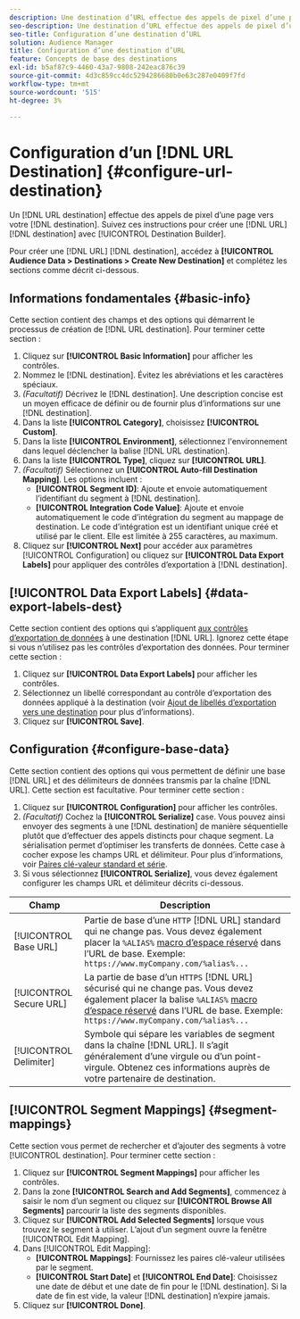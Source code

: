```yaml
---
description: Une destination d’URL effectue des appels de pixel d’une page vers votre destination. Suivez ces instructions pour créer une destination d’URL avec le créateur de destinations.
seo-description: Une destination d’URL effectue des appels de pixel d’une page vers votre destination. Suivez ces instructions pour créer une destination d’URL avec le créateur de destinations.
seo-title: Configuration d’une destination d’URL
solution: Audience Manager
title: Configuration d’une destination d’URL
feature: Concepts de base des destinations
exl-id: b5af87c9-4460-43a7-9808-242eac876c39
source-git-commit: 4d3c859cc4dc5294286680b0e63c287e0409f7fd
workflow-type: tm+mt
source-wordcount: '515'
ht-degree: 3%

---
```


# Configuration d’un [!DNL URL Destination] {#configure-url-destination}

Un [!DNL URL destination] effectue des appels de pixel d’une page vers votre [!DNL destination]. Suivez ces instructions pour créer une [!DNL URL] [!DNL destination] avec [!UICONTROL Destination Builder].

<!-- create-url-destination.xml -->

Pour créer une [!DNL URL] [!DNL destination], accédez à **[!UICONTROL Audience Data > Destinations > Create New Destination]** et complétez les sections comme décrit ci-dessous.

## Informations fondamentales {#basic-info}

Cette section contient des champs et des options qui démarrent le processus de création de [!DNL URL destination]. Pour terminer cette section :

1. Cliquez sur **[!UICONTROL Basic Information]** pour afficher les contrôles.
2. Nommez le [!DNL destination]. Évitez les abréviations et les caractères spéciaux.
3. *(Facultatif)* Décrivez le  [!DNL destination]. Une description concise est un moyen efficace de définir ou de fournir plus d’informations sur une [!DNL destination].
4. Dans la liste **[!UICONTROL Category]**, choisissez **[!UICONTROL Custom]**.
5. Dans la liste **[!UICONTROL Environment]**, sélectionnez l&#39;environnement dans lequel déclencher la balise [!DNL URL destination].
6. Dans la liste **[!UICONTROL Type]**, cliquez sur **[!UICONTROL URL]**.
7. *(Facultatif)* Sélectionnez un  **[!UICONTROL Auto-fill Destination Mapping]**. Les options incluent :
   * **[!UICONTROL Segment ID]**: Ajoute et envoie automatiquement l’identifiant du segment à  [!DNL destination].
   * **[!UICONTROL Integration Code Value]**: Ajoute et envoie automatiquement le code d’intégration du segment au mappage de destination. Le code d’intégration est un identifiant unique créé et utilisé par le client. Elle est limitée à 255 caractères, au maximum.
8. Cliquez sur **[!UICONTROL Next]** pour accéder aux paramètres [!UICONTROL Configuration] ou cliquez sur **[!UICONTROL Data Export Labels]** pour appliquer des contrôles d’exportation à [!DNL destination].

## [!UICONTROL Data Export Labels] {#data-export-labels-dest}

Cette section contient des options qui s’appliquent [aux contrôles d’exportation de données](../../features/data-export-controls.md) à une destination [!DNL URL]. Ignorez cette étape si vous n’utilisez pas les contrôles d’exportation des données. Pour terminer cette section :

1. Cliquez sur **[!UICONTROL Data Export Labels]** pour afficher les contrôles.
2. Sélectionnez un libellé correspondant au contrôle d’exportation des données appliqué à la destination (voir [Ajout de libellés d’exportation vers une destination](/help/using/features/destinations/add-data-export-labels.md) pour plus d’informations).
3. Cliquez sur **[!UICONTROL Save]**.

## Configuration {#configure-base-data}

Cette section contient des options qui vous permettent de définir une base [!DNL URL] et des délimiteurs de données transmis par la chaîne [!DNL URL]. Cette section est facultative. Pour terminer cette section :

1. Cliquez sur **[!UICONTROL Configuration]** pour afficher les contrôles.
1. *(Facultatif)* Cochez la  **[!UICONTROL Serialize]** case.
Vous pouvez ainsi envoyer des segments à une [!DNL destination] de manière séquentielle plutôt que d’effectuer des appels distincts pour chaque segment. La sérialisation permet d’optimiser les transferts de données. Cette case à cocher expose les champs URL et délimiteur. Pour plus d’informations, voir [Paires clé-valeur standard et série](../../features/destinations/key-value-pairs.md).
1. Si vous sélectionnez **[!UICONTROL Serialize]**, vous devez également configurer les champs URL et délimiteur décrits ci-dessous.

| Champ | Description |
|--- |--- |
| [!UICONTROL Base URL] | Partie de base d’une `HTTP` [!DNL URL] standard qui ne change pas. Vous devez également placer la `%ALIAS%` [macro d’espace réservé](../../features/destinations/destination-macros.md#destination-macros-defined) dans l’URL de base. Exemple: `https://www.myCompany.com/%alias%...` |
| [!UICONTROL Secure URL] | La partie de base d’un `HTTPS` [!DNL URL] sécurisé qui ne change pas. Vous devez également placer la balise `%ALIAS%`   [macro d’espace réservé](../../features/destinations/destination-macros.md#destination-macros-defined) dans l’URL de base. Exemple: `https://www.myCompany.com/%alias%...` |
| [!UICONTROL Delimiter] | Symbole qui sépare les variables de segment dans la chaîne [!DNL URL]. Il s’agit généralement d’une virgule ou d’un point-virgule. Obtenez ces informations auprès de votre partenaire de destination. |

## [!UICONTROL Segment Mappings] {#segment-mappings}

Cette section vous permet de rechercher et d’ajouter des segments à votre [!UICONTROL destination]. Pour terminer cette section :

1. Cliquez sur **[!UICONTROL Segment Mappings]** pour afficher les contrôles.
1. Dans la zone **[!UICONTROL Search and Add Segments]**, commencez à saisir le nom d’un segment ou cliquez sur **[!UICONTROL Browse All Segments]** parcourir la liste des segments disponibles.
1. Cliquez sur **[!UICONTROL Add Selected Segments]** lorsque vous trouvez le segment à utiliser. L’ajout d’un segment ouvre la fenêtre [!UICONTROL Edit Mapping].
1. Dans [!UICONTROL Edit Mapping]:
   * **[!UICONTROL Mappings]**: Fournissez les paires clé-valeur utilisées par le segment.
   * **[!UICONTROL Start Date]** et  **[!UICONTROL End Date]**: Choisissez une date de début et une date de fin pour le  [!DNL destination]. Si la date de fin est vide, la valeur [!DNL destination] n’expire jamais.
1. Cliquez sur **[!UICONTROL Done]**.
